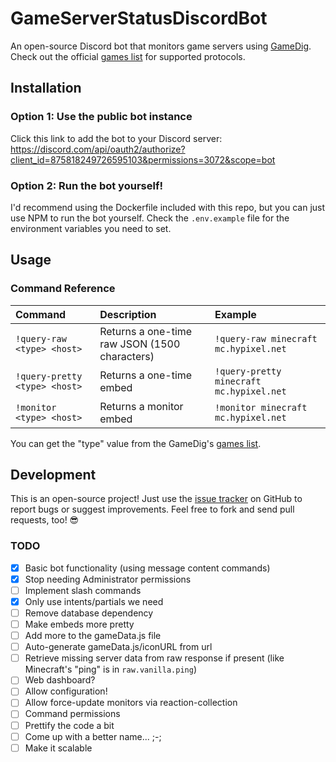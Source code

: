 # GameServerStatusDiscordBot

An open-source Discord bot that monitors game servers using [GameDig](https://github.com/gamedig/node-gamedig). Check out the official [games list](https://github.com/gamedig/node-gamedig#games-list) for supported protocols.

## Installation

### Option 1: Use the public bot instance

Click this link to add the bot to your Discord server: https://discord.com/api/oauth2/authorize?client_id=875818249726595103&permissions=3072&scope=bot

### Option 2: Run the bot yourself!

I'd recommend using the Dockerfile included with this repo, but you can just use NPM to run the bot yourself. Check the `.env.example` file for the environment variables you need to set.

## Usage

### Command Reference

| Command                       | Description                                   | Example                                  |
| :---------------------------- | :-------------------------------------------- | :--------------------------------------- |
| `!query-raw <type> <host>`    | Returns a one-time raw JSON (1500 characters) | `!query-raw minecraft mc.hypixel.net`    |
| `!query-pretty <type> <host>` | Returns a one-time embed                      | `!query-pretty minecraft mc.hypixel.net` |
| `!monitor <type> <host>`      | Returns a monitor embed                       | `!monitor minecraft mc.hypixel.net`      |

You can get the "type" value from the GameDig's [games list](https://github.com/gamedig/node-gamedig#games-list).

## Development

This is an open-source project! Just use the [issue tracker](https://github.com/zuedev/GameServerStatusDiscordBot/issues) on GitHub to report bugs or suggest improvements. Feel free to fork and send pull requests, too! 😎

### TODO

- [x] Basic bot functionality (using message content commands)
- [x] Stop needing Administrator permissions
- [ ] Implement slash commands
- [x] Only use intents/partials we need
- [ ] Remove database dependency
- [ ] Make embeds more pretty
- [ ] Add more to the gameData.js file
- [ ] Auto-generate gameData.js/iconURL from url
- [ ] Retrieve missing server data from raw response if present (like Minecraft's "ping" is in `raw.vanilla.ping`)
- [ ] Web dashboard?
- [ ] Allow configuration!
- [ ] Allow force-update monitors via reaction-collection
- [ ] Command permissions
- [ ] Prettify the code a bit
- [ ] Come up with a better name... ;-;
- [ ] Make it scalable
